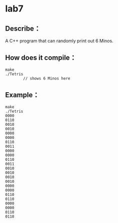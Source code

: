 # lab7

Describe：
---------
A C++ program that can randomly print out 6 Minos. 


How does it compile：
--------------------
    make
    ./Tetris
            // shows 6 Minos here
          

Example：
--------
    make
    ./Tetris
    0000
    0110
    0010
    0010
    0000
    0000
    0110  
    0011
    0000
    0000
    0110
    0011
    0010
    0010
    0010
    0010
    0000
    0000
    0110
    0110
    0000
    0000
    0110
    0110
